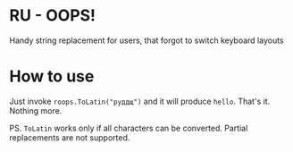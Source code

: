 # RU - OOPS!
Handy string replacement for users, that forgot to switch keyboard layouts

# How to use

Just invoke `roops.ToLatin("руддщ")` and it will produce `hello`. That's it. Nothing more.

PS. `ToLatin` works only if all characters can be converted. Partial replacements are not supported.
